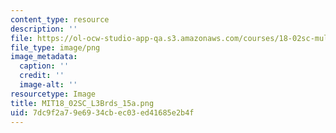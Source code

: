 ```yaml
---
content_type: resource
description: ''
file: https://ol-ocw-studio-app-qa.s3.amazonaws.com/courses/18-02sc-multivariable-calculus-fall-2010/7dc9f2a79e6934cbec03ed41685e2b4f_MIT18_02SC_L3Brds_15a.png
file_type: image/png
image_metadata:
  caption: ''
  credit: ''
  image-alt: ''
resourcetype: Image
title: MIT18_02SC_L3Brds_15a.png
uid: 7dc9f2a7-9e69-34cb-ec03-ed41685e2b4f
---
```

